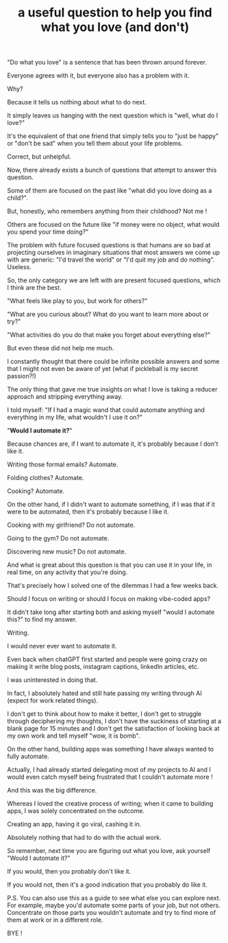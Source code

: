 ﻿---
title: a useful question to help you find what you love (and don't)
categories: ["essay"]
tags: essays

---
"Do what you love" is a sentence that has been thrown around forever.

Everyone agrees with it, but everyone also has a problem with it.

Why?

Because it tells us nothing about what to do next.

It simply leaves us hanging with the next question which is "well, what do I love?"

It's the equivalent of that one friend that simply tells you to "just be happy" or "don't be sad" when you tell them about your life problems.

Correct, but unhelpful.

Now, there already exists a bunch of questions that attempt to answer this question.

Some of them are focused on the past like "what did you love doing as a child?".

But, honestly, who remembers anything from their childhood? Not me !

Others are focused on the future like "if money were no object, what would you spend your time doing?"

The problem with future focused questions is that humans are so bad at projecting ourselves in imaginary situations that most answers we come up with are generic: "I'd travel the world" or "I'd quit my job and do nothing". Useless.

So, the only category we are left with are present focused questions, which I think are the best.

"What feels like play to you, but work for others?"

"What are you curious about? What do you want to learn more about or try?"

"What activities do you do that make you forget about everything else?"

But even these did not help me much.

I constantly thought that there could be infinite possible answers and some that I might not even be aware of yet (what if pickleball is my secret passion?!)

The only thing that gave me true insights on what I love is taking a reducer approach and stripping everything away.

I told myself: "If I had a magic wand that could automate anything and everything in my life, what wouldn't I use it on?"

"**Would I automate it?**"

Because chances are, if I want to automate it, it's probably because I don't like it.

Writing those formal emails? Automate.

Folding clothes? Automate.

Cooking? Automate.

On the other hand, if I didn't want to automate something, if I was that if it were to be automated, then it's probably because I like it.

Cooking with my girlfriend? Do not automate.

Going to the gym? Do not automate.

Discovering new music? Do not automate.

And what is great about this question is that you can use it in your life, in real time, on any activity that you're doing.

That's precisely how I solved one of the dilemmas I had a few weeks back.

Should I focus on writing or should I focus on making vibe-coded apps?

It didn't take long after starting both and asking myself "would I automate this?" to find my answer.

Writing.

I would never ever want to automate it.

Even back when chatGPT first started and people were going crazy on making it write blog posts, instagram captions, linkedIn articles, etc.

I was uninterested in doing that.

In fact, I absolutely hated and still hate passing my writing through AI (expect for work related things).

I don't get to think about how to make it better, I don't get to struggle through deciphering my thoughts, I don't have the suckiness of starting at a blank page for 15 minutes and I don't get the satisfaction of looking back at my own work and tell myself "wow, it is bomb".

On the other hand, building apps was something I have always wanted to fully automate.

Actually, I had already started delegating most of my projects to AI and I would even catch myself being frustrated that I couldn't automate more !

And this was the big difference.

Whereas I loved the creative process of writing; when it came to building apps, I was solely concentrated on the outcome.

Creating an app, having it go viral, cashing it in.

Absolutely nothing that had to do with the actual work.

So remember, next time you are figuring out what you love, ask yourself "Would I automate it?"

If you would, then you probably don't like it.

If you would not, then it's a good indication that you probably do like it.

P.S. You can also use this as a guide to see what else you can explore next. For example, maybe you'd automate some parts of your job, but not others. Concentrate on those parts you wouldn't automate and try to find more of them at work or in a different role.

BYE !
